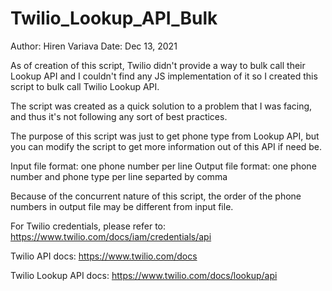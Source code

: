 # Twilio_Lookup_API_Bulk

Author: Hiren Variava
Date: Dec 13, 2021

As of creation of this script, Twilio didn't provide a way to bulk call their Lookup API 
and I couldn't find any JS implementation of it so I created this script to bulk call Twilio Lookup API.

The script was created as a quick solution to a problem that I was facing, and thus
it's not following any sort of best practices.

The purpose of this script was just to get phone type from Lookup API,
but you can modify the script to get more information out of this API if need be.

Input file format: one phone number per line
Output file format: one phone number and phone type per line separted by comma

Because of the concurrent nature of this script, the order of the 
phone numbers in output file may be different from input file.

For Twilio credentials, please refer to: https://www.twilio.com/docs/iam/credentials/api

Twilio API docs: https://www.twilio.com/docs

Twilio Lookup API docs: https://www.twilio.com/docs/lookup/api
